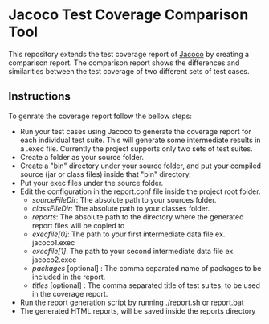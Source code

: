 # Jacoco Test Coverage Comparison Tool

This repository extends the test coverage report of [Jacoco] by creating a comparison report. The comparison report shows the differences and similarities
between the test coverage of two different sets of test cases.

## Instructions
To genrate the coverage report follow the bellow steps:
- Run your test cases using Jacoco to generate the coverage report for each individual test suite. This will generate some intermediate results in a .exec file. Currently the project supports only two sets of test suites.
- Create a folder as your source folder.
- Create a "bin" directory under your source folder, and put your compiled source (jar or class files) inside that "bin" directory.
- Put your exec files under the source folder.
- Edit the configuration in the report.conf file inside the project root folder.
    - *sourceFileDir*: The absolute path to your sources folder.
    - *classFileDir*: The absolute path to your classes folder.
    - *reports*: The absolute path to the directory where the generated report files will be copied to
    - *execfile[0]*: The path to your first intermediate data file ex. jacoco1.exec
    - *execfile[1]*: The path to your second intermediate data file ex. jacoco2.exec
    - *packages* [optional] : The comma separated name of packages to be included in the report.
    - *titles* [optional] : The comma separated title of test suites, to be used in the coverage report.
- Run the report generation script by running ./report.sh or report.bat
- The generated HTML reports, will be saved inside the reports directory

[Jacoco]:http://www.eclemma.org/jacoco/
